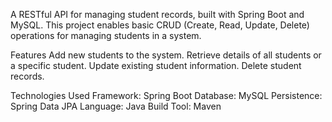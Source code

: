 A RESTful API for managing student records, built with Spring Boot and MySQL. This project enables basic CRUD (Create, Read, Update, Delete) operations for managing students in a system.

Features
Add new students to the system.
Retrieve details of all students or a specific student.
Update existing student information.
Delete student records.



Technologies Used
Framework: Spring Boot
Database: MySQL
Persistence: Spring Data JPA
Language: Java
Build Tool: Maven
